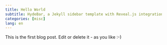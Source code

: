 ```yaml
---
title: Hello World
subtitle: HydeBar, a Jekyll sidebar template with Reveal.js integration
categories: [misc]
lang: en
---
```


This is the first blog post. Edit or delete it - as you like :-)
